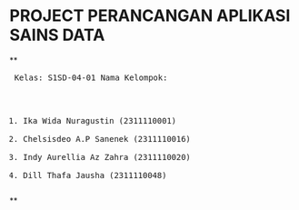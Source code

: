 # PROJECT PERANCANGAN APLIKASI SAINS DATA
**<pre>
Kelas: S1SD-04-01
Nama Kelompok:
1. Ika Wida Nuragustin (2311110001)
2. Chelsisdeo A.P Sanenek (2311110016)
3. Indy Aurellia Az Zahra (2311110020)
4. Dill Thafa Jausha (2311110048)
</pre>**
